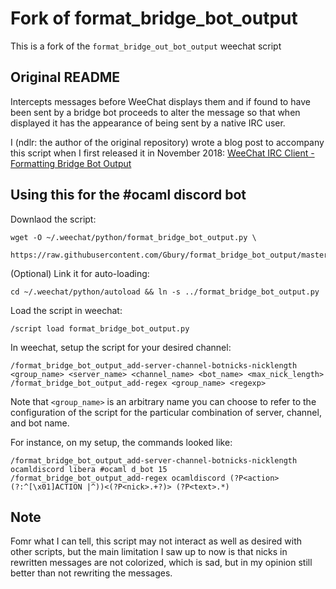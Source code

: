 # Fork of format_bridge_bot_output

This is a fork of the `format_bridge_out_bot_output` weechat script

## Original README
Intercepts messages before WeeChat displays them and if found to have been sent by a bridge bot proceeds to alter the message so that when displayed it has the appearance of being sent by a native IRC user.

I (ndlr: the author of the original repository) wrote a blog post to accompany this script when I first released it in November 2018: [WeeChat IRC Client - Formatting Bridge Bot Output](https://www.thecliguy.co.uk/2018/11/18/weechat-format-bridge-bot-output-script)

## Using this for the #ocaml discord bot

Downlaod the script:

```
wget -O ~/.weechat/python/format_bridge_bot_output.py \
  https://raw.githubusercontent.com/Gbury/format_bridge_bot_output/master/format_bridge_bot_output/format_bridge_bot_output.py
```

(Optional) Link it for auto-loading:
```
cd ~/.weechat/python/autoload && ln -s ../format_bridge_bot_output.py
```

Load the script in weechat:
```
/script load format_bridge_bot_output.py
```

In weechat, setup the script for your desired channel:
```
/format_bridge_bot_output_add-server-channel-botnicks-nicklength <group_name> <server_name> <channel_name> <bot_name> <max_nick_length>
/format_bridge_bot_output_add-regex <group_name> <regexp>
```

Note that `<group_name>` is an arbitrary name you can choose to refer to the configuration of the script for the particular combination of server, channel, and bot name.

For instance, on my setup, the commands looked like:
```
/format_bridge_bot_output_add-server-channel-botnicks-nicklength ocamldiscord libera #ocaml d_bot 15
/format_bridge_bot_output_add-regex ocamldiscord (?P<action>(?:^[\x01]ACTION |^))<(?P<nick>.+?)> (?P<text>.*)
```

## Note

Fomr what I can tell, this script may not interact as well as desired with other scripts, but the main limitation I saw up to now is that nicks in rewritten messages are not colorized, which is sad, but in my opinion still better than not rewriting the messages.
